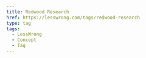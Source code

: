 ```yaml
---
title: Redwood Research
href: https://lesswrong.com/tags/redwood-research
type: tag
tags:
  - LessWrong
  - Concept
  - Tag
---
```


